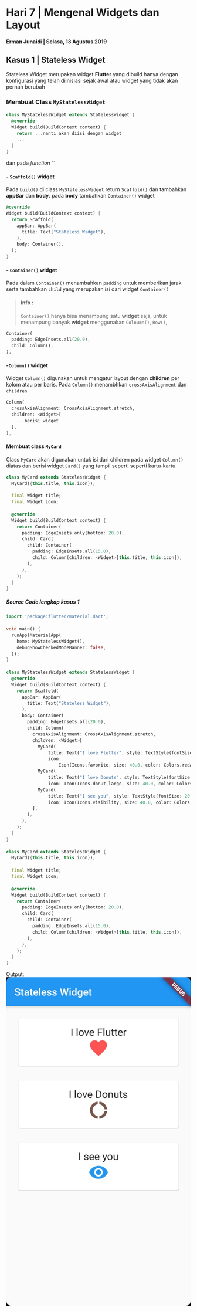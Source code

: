# Hari 7 | Mengenal Widgets dan Layout

#### Erman Junaidi | Selasa, 13 Agustus 2019

## Kasus 1 | Stateless Widget

Stateless Widget merupakan widget **Flutter** yang dibuild hanya dengan konfigurasi yang telah diinisiasi sejak awal atau widget yang tidak akan pernah berubah

### Membuat Class `MyStatelessWidget`

```dart
class MyStatelessWidget extends StatelessWidget {
  @override
  Widget build(BuildContext context) {
    return ...nanti akan diisi dengan widget
    ...
  }
}
```

dan pada _function_ ``

#### - `Scaffold()` widget

Pada `build()` di class `MyStatelessWidget` return `Scaffold()` dan tambahkan **appBar** dan **body**.
pada **body** tambahkan `Container()` widget

```dart
@override
Widget build(BuildContext context) {
  return Scaffold(
    appBar: AppBar(
      title: Text("Stateless Widget"),
    ),
    body: Container(),
  );
}

```

#### - `Container()` widget

Pada dalam `Container()` menambahkan `padding` untuk memberikan jarak serta tambahkan `child` yang merupakan isi dari widget `Container()`

> #### Info :
>
> `Container()` hanya bisa menampung satu **widget** saja, untuk menampung banyak **widget** menggunakan `Coloumn()`, `Row()`,

```dart
Container(
  padding: EdgeInsets.all(20.0),
  child: Column(),
),
```

#### -`Column()` widget

Widget `Column()` digunakan untuk mengatur layout dengan **children** per kolom atau per baris. Pada `Column()` menambhkan `crossAxisAlignment` dan `children`

```dart
Column(
  crossAxisAlignment: CrossAxisAlignment.stretch,
  children: <Widget>[
    ...berisi widget
  ],
),
```

#### Membuat class `MyCard`

Class `MyCard` akan digunakan untuk isi dari children pada widget `Column()` diatas dan berisi widget `Card()` yang tampil seperti seperti kartu-kartu.

```dart
class MyCard extends StatelessWidget {
  MyCard({this.title, this.icon});

  final Widget title;
  final Widget icon;

  @override
  Widget build(BuildContext context) {
    return Container(
      padding: EdgeInsets.only(bottom: 20.0),
      child: Card(
        child: Container(
          padding: EdgeInsets.all(15.0),
          child: Column(children: <Widget>[this.title, this.icon]),
        ),
      ),
    );
  }
}
```

##### Source Code lengkap kasus 1

```dart
import 'package:flutter/material.dart';

void main() {
  runApp(MaterialApp(
    home: MyStatelessWidget(),
    debugShowCheckedModeBanner: false,
  ));
}

class MyStatelessWidget extends StatelessWidget {
  @override
  Widget build(BuildContext context) {
    return Scaffold(
      appBar: AppBar(
        title: Text("Stateless Widget"),
      ),
      body: Container(
        padding: EdgeInsets.all(20.0),
        child: Column(
          crossAxisAlignment: CrossAxisAlignment.stretch,
          children: <Widget>[
            MyCard(
                title: Text("I love Flutter", style: TextStyle(fontSize: 20.0)),
                icon:
                    Icon(Icons.favorite, size: 40.0, color: Colors.redAccent)),
            MyCard(
                title: Text("I love Donuts", style: TextStyle(fontSize: 20.0)),
                icon: Icon(Icons.donut_large, size: 40.0, color: Colors.brown)),
            MyCard(
                title: Text("I see you", style: TextStyle(fontSize: 20.0)),
                icon: Icon(Icons.visibility, size: 40.0, color: Colors.blue))
          ],
        ),
      ),
    );
  }
}

class MyCard extends StatelessWidget {
  MyCard({this.title, this.icon});

  final Widget title;
  final Widget icon;

  @override
  Widget build(BuildContext context) {
    return Container(
      padding: EdgeInsets.only(bottom: 20.0),
      child: Card(
        child: Container(
          padding: EdgeInsets.all(15.0),
          child: Column(children: <Widget>[this.title, this.icon]),
        ),
      ),
    );
  }
}

```

Output:
<img src='assets/images/kasus1.jpeg'>